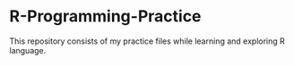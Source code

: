 # R-Programming-Practice
This repository consists of my practice files while learning and exploring R language.
